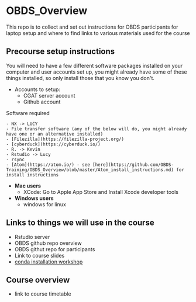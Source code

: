 # OBDS_Overview
This repo is to collect and set out instructions for OBDS participants for laptop setup and where to find links to various materials used for the course


## Precourse setup instructions 

You will need to have a few different software packages installed on your computer and user accounts set up, you might already have some of these things installed, so only install those that you know you don't. 

- Accounts to setup: 
    - CGAT server account
    - Github account

Software required

    - NX -> LUCY
    - File transfer software (any of the below will do, you might already have one or an alternative installed)
    - [Filezilla](https://filezilla-project.org/)
    - [cyberduck](https://cyberduck.io/)
    - R. -> Kevin 
    - Rstudio -> Lucy 
    - rsync
    - [Atom](https://atom.io/) - see [here](https://github.com/OBDS-Training/OBDS_Overview/blob/master/Atom_install_instructions.md) for install instructions

  - **Mac users**
    - XCode: Go to Apple App Store and Install Xcode developer tools 
  - **Windows users**
    - windows for linux
    
## Links to things we will use in the course 

- Rstudio server
- OBDS github repo overview
- OBDS githut repo for participants 
- Link to course slides 
- [conda installation workshop](https://github.com/OBDS-Training/Conda_Workshops/blob/master/1_Conda_intro.md)


## Course overview 
- link to course timetable
